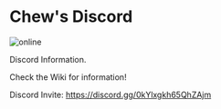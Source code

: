 # Chew's Discord

![online](https://discordapp.com/api/guilds/134445052805120001/widget.png)

Discord Information. 

Check the Wiki for information!

Discord Invite: https://discord.gg/0kYlxgkh65QhZAjm
